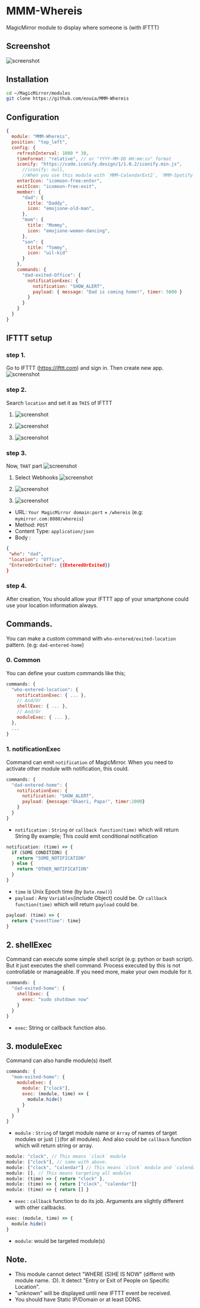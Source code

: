 # MMM-Whereis
MagicMirror module to display where someone is (with IFTTT)


## Screenshot
![screenshot](/screenshot/sc.png)


## Installation
```sh
cd ~/MagicMirror/modules
git clone https://github.com/eouia/MMM-Whereis
```

## Configuration
```js
{
  module: "MMM-Whereis",
  position: "top_left",
  config: {
    refreshInterval: 1000 * 30,
    timeFormat: "relative", // or "YYYY-MM-DD HH:mm:ss" format
    iconify: "https://code.iconify.design/1/1.0.2/iconify.min.js",
      //iconify: null,
      //When you use this module with `MMM-CalendarExt2`, `MMM-Spotify` or any other `iconify` used modules together, Set this to null.
    enterIcon: "icomoon-free:enter",
    exitIcon: "icomoon-free:exit",
    member: {
      "dad": {
        title: "Daddy",
        icon: "emojione-old-man",
      },
      "mom": {
        title: "Mommy",
        icon: "emojione-woman-dancing",
      },
      "son": {
        title: "Tommy",
        icon: "uil-kid"
      }
    },
    commands: {
      "dad-exited-Office": {
        notificationExec: {
          notification: "SHOW_ALERT",
          payload: { message: "Dad is coming home!", timer: 5000 }
        }
      }
    }
  }
}
```

## IFTTT setup
### step 1.
Go to IFTTT (https://ifttt.com) and sign in. Then create new app.
![screenshot](/screenshot/sc1.png)

### step 2.
Search `location` and set it as `THIS` of IFTTT
1. ![screenshot](/screenshot/sc2.png)

2. ![screenshot](/screenshot/sc3.png)

3. ![screenshot](/screenshot/sc4.png)

### step 3.
Now, `THAT` part
![screenshot](/screenshot/sc5.png)

1. Select Webhooks 
![screenshot](/screenshot/sc6.png)

2. ![screenshot](/screenshot/sc7.png)

3. ![screenshot](/screenshot/sc8.png)
 - URL: `Your MagicMirror domain:port` + `/whereis` (e.g: `mymirror.com:8080/whereis`) 
 - Method: `POST`
 - Content Type: `application/json`
 - Body :
 ```json
{
  "who": "dad",
  "location": "Office",
  "EnteredOrExited": {{EnteredOrExited}}
}
```

### step 4.
After creation, You should allow your IFTTT app of your smartphone could use your location information always.


## Commands.
You can make a custom command with `who-entered/exited-location` pattern. (e.g: `dad-entered-home`)

### 0. Common
You can define your custom commands like this;
```js
commands: {
  "who-entered-location": {
    notificationExec: { ... },
    // And/Or
    shellExec: { ... },
    // And/Or
    moduleExec: { ... },
  },
  ...
}
```

### 1. notificationExec
Command can emit `notification` of MagicMirror. When you need to activate other module with notification, this could.
```js
commands: {
  "dad-entered-home": {
    notificationExec: {
      notification: "SHOW_ALERT",
      payload: {message:"Okaeri, Papa!", timer:2000}
    }
  }
}
```
- `notification` : `String` or `callback function(time)` which will return String
By example; This could emit conditional notification
```js
notification: (time) => {
  if (SOME CONDITION) {
    return "SOME_NOTIFICATION"
  } else {
    return "OTHER_NOTIFICATION"
  }
}
```
  - `time` is Unix Epoch time (by `Date.now()`)
- `payload` : Any `Variables`(include Object) could be. Or `callback function(time)` which will return `payload` could be.
```js
payload: (time) => {
  return {"eventTime": time}
}
```

## 2. shellExec
Command can execute some simple shell script (e.g: python or bash script). But it just executes the shell command. Process executed by this is not controllable or manageable. If you need more, make your own module for it.
```js
commands: {
  "dad-exited-home": {
    shellExec: {
      exec: "sudo shutdown now"
    }
  }
}
```
- `exec`: String or callback function also.

## 3. moduleExec
Command can also handle module(s) itself.
```js
commands: {
  "mom-exited-home": {
    moduleExec: {
      module: ["clock"],
      exec: (module, time) => {
        module.hide()
      }
    }
  }
}
```
- `module` : `String` of target module name or `Array` of names of target modules or just `[]`(for all modules). And also could be `callback` function which will return string or array.
```js
module: "clock", // This means `clock` module
module: ["clock"], // same with above.
module: ["clock", "calendar"] // This means `clock` module and `calendar` module
module: [], // This means targeting all modules
module: (time) => { return "clock" },
module: (time) => { return ["clock", "calendar"]}
module: (time) => { return [] }
```
- `exec` : `callback` function to do its job. Arguments are slightly different with other callbacks.
```js
exec: (module, time) => {
  module.hide()
}
```
  - `module`: would be targeted module(s)



## Note.
-  This module cannot detect "WHERE (S)HE IS NOW" (differnt with module name. :D). It detect "Entry or Exit of People on Specific Location".
- "unknown" will be displayed until new IFTTT event be received.
- You should have Static IP/Domain or at least DDNS.
